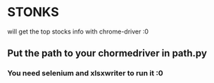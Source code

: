 # STONKS
will get the top stocks info with chrome-driver :0 
## Put the path to your chormedriver in path.py

### You need selenium and xlsxwriter to run it :0